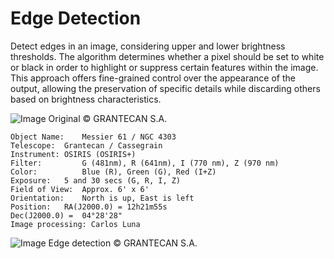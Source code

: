 # Edge Detection
Detect edges in an image, considering upper and lower brightness thresholds. The algorithm determines whether a pixel should be set to white or black in order to highlight or suppress certain features within the image. This approach offers fine-grained control over the appearance of the output, allowing the preservation of specific details while discarding others based on brightness characteristics.

![Image](https://github.com/CorrelateVisuals/OpenCL_Methods/blob/main/OpenCL_Edge_Detection/M61.PNG?raw=true)
Original © GRANTECAN S.A.
```
Object Name:	Messier 61 / NGC 4303
Telescope:	Grantecan / Cassegrain
Instrument:	OSIRIS (OSIRIS+)
Filter:	        G (481nm), R (641nm), I (770 nm), Z (970 nm)
Color:	        Blue (R), Green (G), Red (I+Z)
Exposure:	5 and 30 secs (G, R, I, Z)
Field of View:	Approx. 6' x 6'
Orientation:	North is up, East is left
Position:	RA(J2000.0) = 12h21m55s
Dec(J2000.0) =  04°28'28"
Image processing: Carlos Luna
```
![Image](https://github.com/CorrelateVisuals/OpenCL_Methods/blob/main/OpenCL_Edge_Detection/M61_edge_detection.PNG?raw=true)
Edge detection © GRANTECAN S.A.
